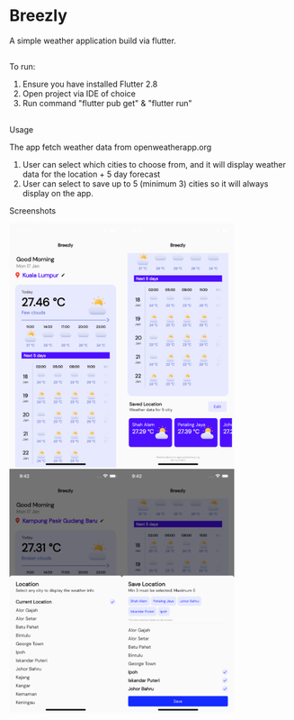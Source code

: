 # Breezly
A simple weather application build via flutter.

##

To run:

1. Ensure you have installed Flutter 2.8
2. Open project via IDE of choice
3. Run command "flutter pub get" & "flutter run"

##

Usage

The app fetch weather data from openweatherapp.org

1. User can select which cities to choose from, and it will display weather data for the location + 5 day forecast
2. User can select to save up to 5 (minimum 3) cities so it will always display on the app.

Screenshots

<table>
<tr><img src="/screenshots/home.png" alt="Breezly" width="200">
<img src="/screenshots/home_two.png" alt="Breezly" width="200">
<img src="/screenshots/dropdown.png" alt="Breezly" width="200">
  <img src="/screenshots/dropdown_location.png" alt="Breezly" width="200"></tr>
  </table>
